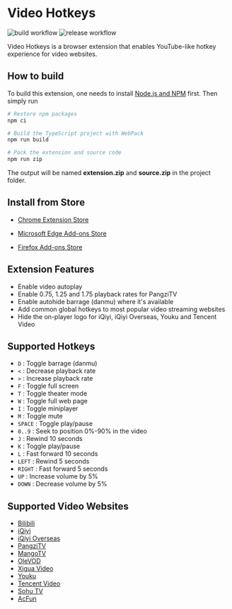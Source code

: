 # Video Hotkeys

![build workflow](https://github.com/stcmz/video-hotkeys/actions/workflows/build.yml/badge.svg)
![release workflow](https://github.com/stcmz/video-hotkeys/actions/workflows/release.yml/badge.svg)

Video Hotkeys is a browser extension that enables YouTube-like hotkey experience for video websites.

## How to build

To build this extension, one needs to install [Node.js and NPM](https://docs.npmjs.com/downloading-and-installing-node-js-and-npm) first. Then simply run

```bash
# Restore npm packages
npm ci

# Build the TypeScript project with WebPack
npm run build

# Pack the extension and source code
npm run zip
```

The output will be named **extension.zip** and **source.zip** in the project folder.

## Install from Store

* [Chrome Extension Store](https://chrome.google.com/webstore/detail/nhddoifhjbelkmbddllomdnblibdanfe)

* [Microsoft Edge Add-ons Store](https://microsoftedge.microsoft.com/addons/detail/pamlkecflcalfeaodohfedfndiealmhm)

* [Firefox Add-ons Store](https://addons.mozilla.org/firefox/addon/video-hotkeys/)

## Extension Features

* Enable video autoplay
* Enable 0.75, 1.25 and 1.75 playback rates for PangziTV
* Enable autohide barrage (danmu) where it's available
* Add common global hotkeys to most popular video streaming websites
* Hide the on-player logo for iQiyi, iQiyi Overseas, Youku and Tencent Video

## Supported Hotkeys

* `D` : Toggle barrage (danmu)
* `<` : Decrease playback rate
* `>` : Increase playback rate
* `F` : Toggle full screen
* `T` : Toggle theater mode
* `W` : Toggle full web page
* `I` : Toggle miniplayer
* `M` : Toggle mute
* `SPACE` : Toggle play/pause
* `0..9` : Seek to position 0%-90% in the video
* `J` : Rewind 10 seconds
* `K` : Toggle play/pause
* `L` : Fast forward 10 seconds
* `LEFT` : Rewind 5 seconds
* `RIGHT` : Fast forward 5 seconds
* `UP` : Increase volume by 5%
* `DOWN` : Decrease volume by 5%

## Supported Video Websites

* [Bilibili](https://www.bilibili.com/)
* [iQiyi](https://www.iqiyi.com/)
* [iQiyi Overseas](https://www.iq.com/)
* [PangziTV](https://www.pangzitv.com/)
* [MangoTV](https://w.mgtv.com/)
* [OleVOD](https://www.olevod.com/)
* [Xigua Video](https://www.ixigua.com/)
* [Youku](https://www.youku.com/)
* [Tencent Video](https://v.qq.com/)
* [Sohu TV](https://tv.sohu.com/)
* [AcFun](https://www.acfun.cn/)

